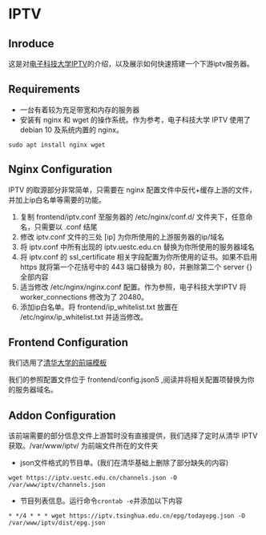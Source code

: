 # IPTV

## Inroduce

这是对[电子科技大学IPTV](https://iptv.uestc.edu.cn)的介绍，以及展示如何快速搭建一个下游iptv服务器。

## Requirements

- 一台有着较为充足带宽和内存的服务器
- 安装有 nginx 和 wget 的操作系统。作为参考，电子科技大学 IPTV 使用了 debian 10 及系统内置的 nginx。
```
sudo apt install nginx wget
```

## Nginx Configuration

IPTV 的取源部分非常简单，只需要在 nginx 配置文件中反代+缓存上游的文件，并加上ip白名单等需要的功能。

1. 复制 frontend/iptv.conf 至服务器的 /etc/nginx/conf.d/ 文件夹下，任意命名，只需要以 .conf 结尾
2. 修改 iptv.conf 文件的三处 [ip] 为你所使用的上游服务器的ip/域名
3. 将 iptv.conf 中所有出现的 iptv.uestc.edu.cn 替换为你所使用的服务器域名
4. 将 iptv.conf 的 ssl_certificate 相关字段配置为你所使用的证书。如果不启用 https 就将第一个花括号中的 443 端口替换为 80，并删除第二个 server {} 全部内容
5. 适当修改 /etc/nginx/nginx.conf 配置。作为参照，电子科技大学IPTV 将 worker_connections 修改为了 20480。
6. 添加ip白名单。将 frontend/ip_whitelist.txt 放置在 /etc/nginx/ip_whitelist.txt 并适当修改。

## Frontend Configuration

我们选用了[清华大学的前端模板](https://github.com/tvly/tvly-web)

我们的参照配置文件位于 frontend/config.json5 ,阅读并将相关配置项替换为你的服务器域名。

## Addon Configuration

该前端需要的部分信息文件上游暂时没有直接提供，我们选择了定时从清华 IPTV 获取。/var/www/iptv/ 为前端文件所在的文件夹

- json文件格式的节目单。(我们在清华基础上删除了部分缺失的内容)
```
wget https://iptv.uestc.edu.cn/channels.json -O /var/www/iptv/channels.json
```

- 节目列表信息。运行命令```crontab -e```并添加以下内容
```
* */4 * * * wget https://iptv.tsinghua.edu.cn/epg/todayepg.json -O /var/www/iptv/dist/epg.json
```

